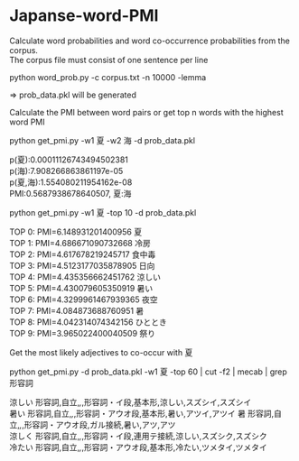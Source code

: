 # Japanse-word-PMI

Calculate word probabilities and word co-occurrence probabilities from the corpus.  
The corpus file must consist of one sentence per line

python word_prob.py -c corpus.txt -n 10000 -lemma

=> prob_data.pkl will be generated


Calculate the PMI between word pairs or get top n words with the highest word PMI

python get_pmi.py -w1 夏 -w2 海 -d prob_data.pkl

p(夏):0.00011126743494502381  
p(海):7.908266863861197e-05  
p(夏,海):1.554080211954162e-08  
PMI:0.5687938678640507, 夏:海


python get_pmi.py -w1 夏 -top 10 -d prob_data.pkl

TOP 0: PMI=6.148931201400956    夏  
TOP 1: PMI=4.686671090732668    冷房  
TOP 2: PMI=4.617678219245717    食中毒  
TOP 3: PMI=4.5123177035878905   日向  
TOP 4: PMI=4.435356662451762    涼しい  
TOP 5: PMI=4.430079605350919    暑い  
TOP 6: PMI=4.3299961467939365   夜空  
TOP 7: PMI=4.084873688760951    暑  
TOP 8: PMI=4.042314074342156    ひととき  
TOP 9: PMI=3.965022400040509    祭り  

Get the most likely adjectives to co-occur with 夏 

python get_pmi.py -d prob_data.pkl -w1 夏 -top 60 | cut -f2 | mecab | grep 形容詞

涼しい  形容詞,自立,*,*,形容詞・イ段,基本形,涼しい,スズシイ,スズシイ  
暑い    形容詞,自立,*,*,形容詞・アウオ段,基本形,暑い,アツイ,アツイ 
暑      形容詞,自立,*,*,形容詞・アウオ段,ガル接続,暑い,アツ,アツ  
涼しく  形容詞,自立,*,*,形容詞・イ段,連用テ接続,涼しい,スズシク,スズシク  
冷たい  形容詞,自立,*,*,形容詞・アウオ段,基本形,冷たい,ツメタイ,ツメタイ  
